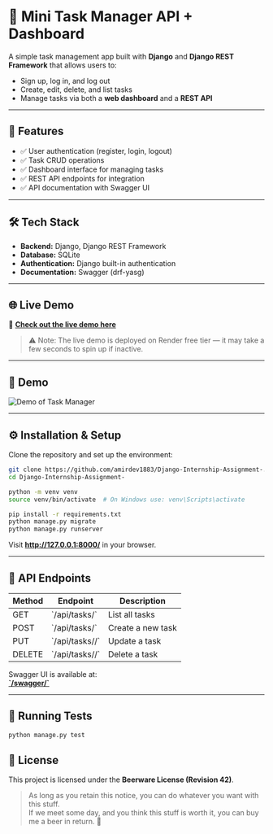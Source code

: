 # 📝 Mini Task Manager API + Dashboard

A simple task management app built with **Django** and **Django REST Framework** that allows users to:

- Sign up, log in, and log out
- Create, edit, delete, and list tasks
- Manage tasks via both a **web dashboard** and a **REST API**

---

## 🚀 Features

- ✅ User authentication (register, login, logout)
- ✅ Task CRUD operations
- ✅ Dashboard interface for managing tasks
- ✅ REST API endpoints for integration
- ✅ API documentation with Swagger UI

---

## 🛠️ Tech Stack

- **Backend:** Django, Django REST Framework  
- **Database:**  SQLite  
- **Authentication:** Django built-in authentication  
- **Documentation:** Swagger (drf-yasg)  

---

## 🌐 Live Demo

🔗 **[Check out the live demo here](https://django-internship-assignment-388g.onrender.com/)**  

> ⚠️ Note: The live demo is deployed on Render free tier — it may take a few seconds to spin up if inactive.

---

## 📸 Demo

![Demo of Task Manager](assets/demo.gif)

---

## ⚙️ Installation & Setup

Clone the repository and set up the environment:

```bash
git clone https://github.com/amirdev1883/Django-Internship-Assignment-.git
cd Django-Internship-Assignment-

python -m venv venv
source venv/bin/activate  # On Windows use: venv\Scripts\activate

pip install -r requirements.txt
python manage.py migrate
python manage.py runserver
```

Visit **http://127.0.0.1:8000/** in your browser.

---

## 📡 API Endpoints

| Method | Endpoint           | Description           |
|-------|------------------|---------------------|
| GET   | \`/api/tasks/\`    | List all tasks      |
| POST  | \`/api/tasks/\`    | Create a new task   |
| PUT   | \`/api/tasks/<id>/\` | Update a task      |
| DELETE| \`/api/tasks/<id>/\` | Delete a task      |

Swagger UI is available at:  
**[\`/swagger/\`](http://127.0.0.1:8000/swagger/)**

---

## 🧪 Running Tests

```bash
python manage.py test
```


## 🍺 License

This project is licensed under the **Beerware License (Revision 42)**.

> As long as you retain this notice, you can do whatever you want with this stuff.  
> If we meet some day, and you think this stuff is worth it, you can buy me a beer in return. 🍺

